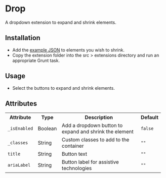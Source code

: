 # Drop

A dropdown extension to expand and shrink elements.

## Installation

* Add the [example JSON](example.json) to elements you wish to shrink.
* Copy the extension folder into the src > extensions directory and run an appropriate Grunt task.

## Usage

* Select the buttons to expand and shrink elements.

## Attributes

<table>
	<tr>
		<th>Attribute</th>
		<th>Type</th>
		<th>Description</th>
		<th>Default</th>
	</tr>
	<tr>
		<td><code>_isEnabled</code></td>
		<td>Boolean</td>
		<td>Add a dropdown button to expand and shrink the element</td>
		<td><code>false</code></td>
	</tr>
	<tr>
		<td><code>_classes</code></td>
		<td>String</td>
		<td>Custom classes to add to the container</td>
		<td><code>""</code></td>
	</tr>
	<tr>
		<td><code>title</code></td>
		<td>String</td>
		<td>Button text</td>
		<td><code>""</code></td>
	</tr>
	<tr>
		<td><code>ariaLabel</code></td>
		<td>String</td>
		<td>Button label for assistive technologies</td>
		<td><code>""</code></td>
	</tr>
</table>
